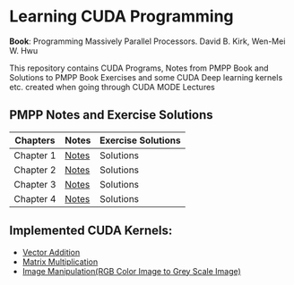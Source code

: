 # Learning CUDA Programming

**Book**: Programming Massively Parallel Processors. David B. Kirk, Wen-Mei W. Hwu


This repository contains CUDA Programs, Notes from PMPP Book and Solutions to PMPP Book Exercises and some CUDA Deep learning kernels etc. created when going through CUDA MODE Lectures

## PMPP Notes and Exercise Solutions

| Chapters | Notes | Exercise Solutions |  
| --- | --- | --- |  
| Chapter 1 | [Notes](https://github.com/sandeshkatakam/Learning-CUDA/blob/main/PMPP_Notes_Exercises/chapter_1/notes.md) | Solutions |
| Chapter 2 | [Notes](https://github.com/sandeshkatakam/Learning-CUDA/blob/main/PMPP_Notes_Exercises/chapter_2/notes.md) | Solutions |  
| Chapter 3 | [Notes](https://github.com/sandeshkatakam/Learning-CUDA/blob/main/PMPP_Notes_Exercises/chapter_3/notes.md) | Solutions |  
| Chapter 4 | [Notes](https://github.com/sandeshkatakam/Learning-CUDA/blob/main/PMPP_Notes_Exercises/chapter_4/notes.md) | Solutions |


## **Implemented CUDA Kernels:**
* [Vector Addition](/workspaces/CUDA_Kernels/CUDA_Programs/Vector_Addition.cu)
* [Matrix Multiplication](/workspaces/CUDA_Kernels/CUDA_Programs/Matrix_Multiplication.cu)
* [Image Manipulation(RGB Color Image to Grey Scale Image)](/workspaces/CUDA_Kernels/CUDA_Programs/RGB_to_GrayScale.cu)
